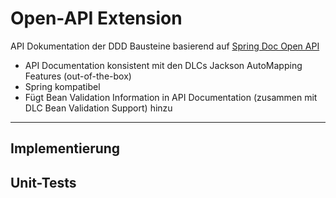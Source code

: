 # Open-API Extension
API Dokumentation der DDD Bausteine basierend auf [Spring Doc Open API](https://springdoc.org/)
-   API Documentation konsistent mit den DLCs Jackson AutoMapping Features (out-of-the-box)
-   Spring kompatibel
-   Fügt Bean Validation Information in API Documentation (zusammen mit DLC Bean Validation Support) hinzu

<hr/>

## Implementierung

## Unit-Tests